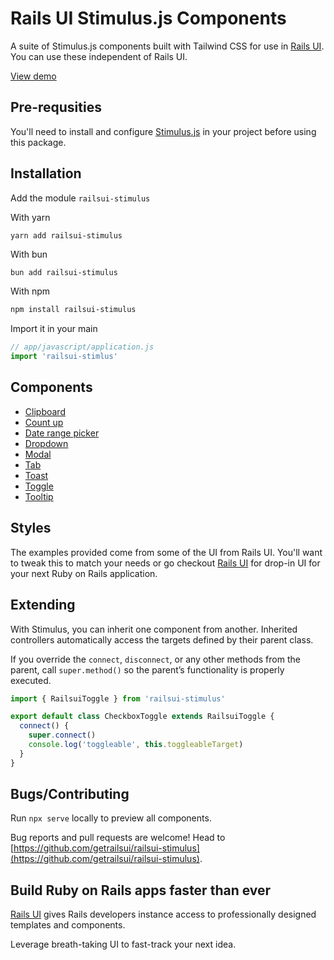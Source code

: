 # Rails UI Stimulus.js Components

A suite of Stimulus.js components built with Tailwind CSS for use in [Rails UI](https://railsui.com). You can use these independent of Rails UI.

[View demo]()

## Pre-requsities

You'll need to install and configure [Stimulus.js](https://github.com/hotwired/stimulus) in your project before using this package.

## Installation

Add the module `railsui-stimulus`

With yarn

```bash
yarn add railsui-stimulus
```

With bun

```
bun add railsui-stimulus
```

With npm

```bash
npm install railsui-stimulus
```

Import it in your main

```javascript
// app/javascript/application.js
import 'railsui-stimlus'
```

## Components

- [Clipboard](docs/clipboard.md)
- [Count up](docs/count_up.md)
- [Date range picker](docs/date_range_picker.md)
- [Dropdown](docs/dropdown.md)
- [Modal](docs/modal.md)
- [Tab](docs/tab.md)
- [Toast](docs/toast.md)
- [Toggle](docs/toggle.md)
- [Tooltip](docs/tooltip.md)

## Styles

The examples provided come from some of the UI from Rails UI. You'll want to tweak this to match your needs or go checkout [Rails UI](https://railsui.com) for drop-in UI for your next Ruby on Rails application.

## Extending

With Stimulus, you can inherit one component from another. Inherited controllers automatically access the targets defined by their parent class.

If you override the `connect`, `disconnect`, or any other methods from the parent, call `super.method()` so the parent’s functionality is properly executed.

```javascript
import { RailsuiToggle } from 'railsui-stimulus'

export default class CheckboxToggle extends RailsuiToggle {
  connect() {
    super.connect()
    console.log('toggleable', this.toggleableTarget)
  }
}
```

## Bugs/Contributing

Run `npx serve` locally to preview all components.

Bug reports and pull requests are welcome! Head to [https://github.com/getrailsui/railsui-stimulus](https://github.com/getrailsui/railsui-stimulus).

## Build Ruby on Rails apps faster than ever

[Rails UI](https://railsui.com) gives Rails developers instance access to professionally designed templates and components.

Leverage breath-taking UI to fast-track your next idea.
